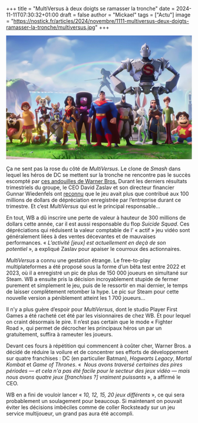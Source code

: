 +++
title = "MultiVersus à deux doigts se ramasser la tronche"
date = 2024-11-11T07:30:32+01:00
draft = false
author = "Mickael"
tags = ["Actu"]
image = "https://nostick.fr/articles/2024/novembre/1111-multiversus-deux-doigts-ramasser-la-tronche/multiversus.jpg"
+++

![MultiVersus](multiversus.jpg "") 

Ça ne sent pas la rose du côté de *MultiVersus*. Le clone de *Smash* dans lequel les héros de DC se mettent sur la tronche ne rencontre pas le succès escompté par [ces andouilles de Warner Bros.](https://nostick.fr/articles/2024/mars/warnerbros/) Durant les derniers résultats trimestriels du groupe, le CEO David Zaslav et son directeur financier Gunnar Wiedenfels ont [reconnu](https://www.ign.com/articles/warner-bros-admits-multiversus-underperformed-contributing-to-another-100-million-hit-to-revenue-in-its-games-business) que le jeu avait plus que contribué aux 100 millions de dollars de dépréciation  enregistrée par l’entreprise durant ce trimestre. Et c’est *MultiVersus* qui est le principal responsable…

En tout, WB a dû inscrire une perte de valeur à hauteur de 300 millions de dollars cette année, car il est aussi responsable du flop *Suicide Squad*. Ces dépréciations qui réduisent la valeur comptable de l’ « actif » jeu vidéo sont généralement liées à des ventes décevantes et de mauvaises performances. « *L’activité [jeux] est actuellement en deçà de son potentiel* », a expliqué Zaslav pour apaiser le courroux des actionnaires.

*MultiVersus* a connu une gestation étrange. Le free-to-play multiplateformes a été proposé sous la forme d’un bêta test entre 2022 et 2023, où il a enregistré un pic de plus de 150 000 joueurs en simultané sur Steam. WB a ensuite pris la décision incroyablement stupide de fermer purement et simplement le jeu, puis de le ressortir en mai dernier, le temps de laisser complètement retomber la hype. Le pic sur Steam pour cette nouvelle version a péniblement atteint les 1 700 joueurs…

Il n’y a plus guère d’espoir pour *MultiVersus*, dont le studio Player First Games a été racheté cet été par les visionnaires de chez WB. Et pour lequel on craint désormais le pire. Il n’est pas certain que le mode « Fighter Road », qui permet de décrocher les principaux héros un par un gratuitement, suffira à rameuter les joueurs.

Devant ces fours à répétition qui commencent à coûter cher, Warner Bros. a décidé de réduire la voilure et de concentrer ses efforts de développement sur quatre franchises : DC (en particulier Batman), *Hogwarts Legacy*, *Mortal Kombat* et *Game of Thrones*. «  *Nous avons traversé certaines des pires périodes — et cela n'a pas été facile pour le secteur des jeux vidéo — mais nous avons quatre jeux [franchises ?] vraiment puissants* », a affirmé le CEO.

WB en a fini de vouloir lancer « *10, 12, 15, 20 jeux différents* », ce qui sera probablement un soulagement pour beaucoup. Si maintenant on pouvait éviter les décisions imbéciles comme de coller Rocksteady sur un jeu service multijoueur, un grand pas aura été accompli.